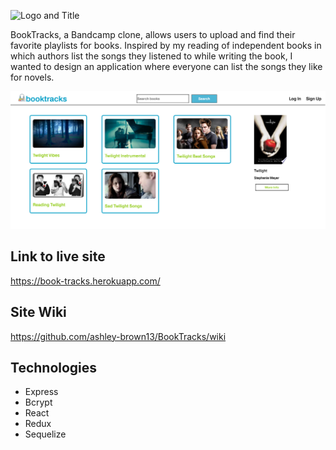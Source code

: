 ![Logo and Title]()

BookTracks, a Bandcamp clone, allows users to upload and find their favorite playlists for books. Inspired by my reading of independent books in which authors list the songs they listened to while writing the book, I wanted to design an application where everyone can list the songs they like for novels.

![Book Page](https://github.com/ashley-brown13/BookTracks/blob/main/frontend/public/images/Screen%20Shot%202021-06-04%20at%202.48.29%20PM.png)

## Link to live site
https://book-tracks.herokuapp.com/

## Site Wiki
https://github.com/ashley-brown13/BookTracks/wiki

## Technologies
* Express
* Bcrypt
* React
* Redux
* Sequelize
